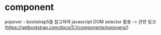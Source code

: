 # component

popover - bootstrap5를 참고하여 javascript DOM selector 활용
-> 관련 링크 (https://getbootstrap.com/docs/5.1/components/popovers/)
